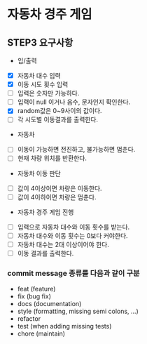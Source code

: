# 자동차 경주 게임

## STEP3 요구사항
* 입/출력
- [X] 자동차 대수 입력
- [X] 이동 시도 횟수 입력
- [ ] 입력은 숫자만 가능하다.
- [ ] 입력이 null 이거나 음수, 문자인지 확인한다.
- [X] random값은 0~9사이의 값이다.
- [ ] 각 시도별 이동결과를 출력한다.
* 자동차
- [ ] 이동이 가능하면 전진하고, 불가능하면 멈춘다.
- [ ] 현재 차량 위치를 반환한다.
* 자동차 이동 판단
- [ ] 값이 4이상이면 차량은 이동한다.
- [ ] 값이 4이하이면 차량은 멈춘다.
* 자동차 경주 게임 진행
- [ ] 입력으로 자동차 대수와 이동 횟수를 받는다.
- [ ] 자동차 대수와 이동 횟수는 0보다 커야한다.
- [ ] 자동차 대수는 2대 이상이어야 한다.
- [ ] 이동 결과를 출력한다.

### commit message 종류를 다음과 같이 구분
- feat (feature)
- fix (bug fix)
- docs (documentation)
- style (formatting, missing semi colons, …)
- refactor
- test (when adding missing tests)
- chore (maintain)